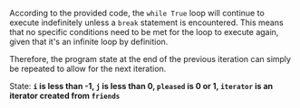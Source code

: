 According to the provided code, the `while True` loop will continue to execute indefinitely unless a `break` statement is encountered. This means that no specific conditions need to be met for the loop to execute again, given that it's an infinite loop by definition.

Therefore, the program state at the end of the previous iteration can simply be repeated to allow for the next iteration.

State: **`i` is less than -1, `j` is less than 0, `pleased` is 0 or 1, `iterator` is an iterator created from `friends`**